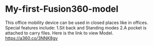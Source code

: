 # My-first-Fusion360-model
This office mobility device can be used in closed places like in offices. 
Special features include:
1.Sit back and Standing modes
2.A pocket is attached to carry files.
Here is the link to view Model.
https://a360.co/3NNK8gv
